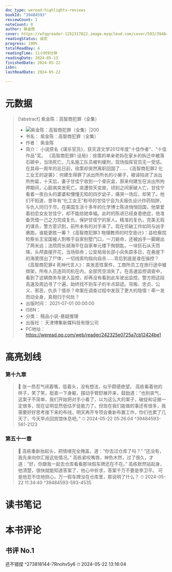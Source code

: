 ```yaml
---
doc_type: weread-highlights-reviews
bookId: "39484593"
reviewCount: 1
noteCount: 0
author: 紫金陈
cover: https://wfqqreader-1252317822.image.myqcloud.com/cover/593/39484593/t7_39484593.jpg
readingStatus: 读完
progress: 100%
totalReadDay: 4
readingTime: 11小时9分钟
readingDate: 2024-05-13
finishedDate: 2024-05-22
isbn: 
lastReadDate: 2024-05-22

---
```

# 元数据
> [!abstract] 紫金陈：高智商犯罪（全集）
> - ![ 紫金陈：高智商犯罪（全集）|200](https://wfqqreader-1252317822.image.myqcloud.com/cover/593/39484593/t7_39484593.jpg)
> - 书名： 紫金陈：高智商犯罪（全集）
> - 作者： 紫金陈
> - 简介： 小说原名《谋杀官员》，获天涯文学2012年度"十佳作者"、"十佳作品"奖。
《高智商犯罪1 设局》：徐策的单亲老妈在家乡的拆迁中被落石砸中，当场死亡。几名施工队员被判缓刑，现场指挥官员无一受惩。在其母一周年的忌日前，徐策却突然离职回国了……《高智商犯罪2 化工女王的逆袭》：何建生得罪了派出所所长的小舅子，被诬陷进了派出所拘留，十天后，妻子甘佳宁收到一个骨灰盒，原来何建生在派出所拘押期间，心脏病突发死亡。突遭惊天变故，顷刻之间家破人亡，甘佳宁看着一夜白头的婆婆和懵懂无知的四岁幼子，痛哭一场后，却笑了。他们不知道，昔年有“化工女王”称号的甘佳宁会为夫报仇设计炸药陷阱，与仇人同归于尽。在美国生活十多年的化学博士陈进悄悄回国，他挚爱着初恋女友甘佳宁，却不能给她幸福。此时的陈进已经身患绝症，他准备凭借一己之力完成复仇，保护甘佳宁的家人。精准的复仇，完美无瑕的谋杀，警方意识到，前所未有的对手来了。现在侦破工作如同与凶手赛跑，谁能更胜一筹？《高智商犯罪3 物理教师的时空诡计》：县检察院检察长王宝国被人割喉于自家别墅门口，一刀毙命，还被凶手一脚踢出了两米远；法院院长胡海平在自家单元楼下掏钥匙，一块巨石从天而降，头颅直接开花，当场殒命；公安局局长邵小兵失踪多日，在悬崖下的海里捞出了尸体，一切线索均指向自杀……背后到底是谁在操控？《高智商犯罪4 死神代言人》：突发恶性案件，工商所员工在旅行途中被绑架，所有人员连同司机在内，全部凭空消失了。在高速监控调查中，看到了这辆商务车驶入监控，却再没有看到此车驶出监控。警方把这段高速及周边寻了个遍，始终找不到车子的半点踪迹。背叛、忠贞、公义、邪恶，仇杀？情杀？命案在调查过程中发现了更大的隐情！牵一发而动全身，真相归于何处？
> - 出版时间： 2021-07-01 00:00:00
> - ISBN： 
> - 分类： 精品小说-悬疑推理
> - 出版社： 天津博集新媒科技有限公司
> - PC地址：https://weread.qq.com/web/reader/242325e0725a7cb12424be1

# 高亮划线

### 第十九章

> 📌 张一昂忍气闭着嘴，低着头，没有想法，似乎颇感绝望。
   高栋看着他的样子，笑了笑，挺直一下身躯，摆动手臂舒展开来，鼓励道：“也别丧气，这案子不简单，我们开始把对手小看了，以为这么大的案子，破绽和证据一定很多，现在证明显然低估歹徒能力了。但现在我们能做的事还有很多，我需要好好思考接下来的布线，明天再开专项会重新布置工作，你们也累了几天了，今天早点回宾馆休息吧。” 
> ⏱ 2024-05-22 05:26:04 ^39484593-561-2123

### 第五十一章

> 📌 高栋重新抬起头，把情绪完全掩盖，道：“你去过仓库了吗？”
   “还没有，我先来向你汇报这些情况。”
   高栋紧咬嘴唇，神色木然，过了很久，才道：“好，你跟我一起去仓库看看那块假车牌还在不在。”
   高栋默然站起身，他清楚，很快就能知道答案了，他心中祈求，答案千万不要是李卫平。
   可是他忍不住地担心，万一假车牌没在仓库里，那说明了什么？ 
> ⏱ 2024-05-22 11:34:40 ^39484593-593-4535

# 读书笔记

# 本书评论

## 书评 No.1 
还不错捏 ^273818144-7Rnohv5y6
⏱ 2024-05-22 13:16:04

